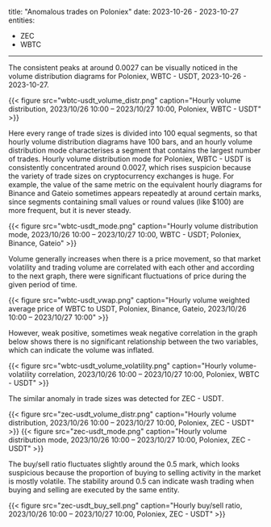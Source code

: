 title: "Anomalous trades on Poloniex"
date: 2023-10-26 - 2023-10-27
entities:
  - ZEC
  - WBTC	
  
---


The consistent peaks at around 0.0027 can be visually noticed in the volume distribution diagrams for Poloniex, WBTC - USDT, 2023-10-26 - 2023-10-27. 

{{< figure src="wbtc-usdt_volume_distr.png" caption="Hourly volume distribution, 2023/10/26 10:00 – 2023/10/27 10:00, Poloniex, WBTC - USDT" >}}

Here every range of trade sizes is divided into 100 equal segments, so that hourly volume distribution diagrams have 100 bars, and an hourly volume distribution mode characterises a segment that contains the largest number of trades.
Hourly volume distribution mode for Poloniex, WBTC - USDT is consistently concentrated around 0.0027, which rises suspicion because the variety of trade sizes on cryptocurrency exchanges is huge. For example, the value of the same metric on the equivalent hourly diagrams for Binance and Gateio sometimes appears repeatedly at around certain marks, since segments containing small values or round values (like $100) are more frequent, but it is never steady.

{{< figure src="wbtc-usdt_mode.png" caption="Hourly volume distribution mode, 2023/10/26 10:00 – 2023/10/27 10:00, WBTC - USDT; Poloniex, Binance, Gateio" >}}

Volume generally increases when there is a price movement, so that market volatility and trading volume are correlated with each other and according to the next graph, there were significant fluctuations of price during the given period of time.

{{< figure src="wbtc-usdt_vwap.png" caption="Hourly volume weighted average price of WBTC to USDT, Poloniex, Binance, Gateio, 2023/10/26 10:00 – 2023/10/27 10:00" >}}

However, weak positive, sometimes weak negative correlation in the graph below shows there is no significant relationship between the two variables, which can indicate the volume was inflated.

{{< figure src="wbtc-usdt_volume_volatility.png" caption="Hourly volume-volatility correlation, 2023/10/26 10:00 – 2023/10/27 10:00, Poloniex, WBTC - USDT" >}}

The similar anomaly in trade sizes was detected for ZEC - USDT.

{{< figure src="zec-usdt_volume_distr.png" caption="Hourly volume distribution, 2023/10/26 10:00 – 2023/10/27 10:00, Poloniex, ZEC - USDT" >}}
{{< figure src="zec-usdt_mode.png" caption="Hourly volume distribution mode, 2023/10/26 10:00 – 2023/10/27 10:00, Poloniex, ZEC - USDT" >}}

The buy/sell ratio fluctuates slightly around the 0.5 mark, which looks suspicious because the proportion of buying to selling activity in the market is mostly volatile. The stability around 0.5 can indicate wash trading when buying and selling are executed by the same entity.

{{< figure src="zec-usdt_buy_sell.png" caption="Hourly buy/sell ratio, 2023/10/26 10:00 – 2023/10/27 10:00, Poloniex, ZEC - USDT" >}}